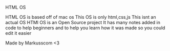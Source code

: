 HTML OS

HTML OS is based off of mac os
This OS is only html,css,js
This isnt an actual OS
HTMl OS is an Open Source project
It has many notes added in code to help beginners and to help you learn how it was made so you could edit it easier

Made by Markusscom <3
 
